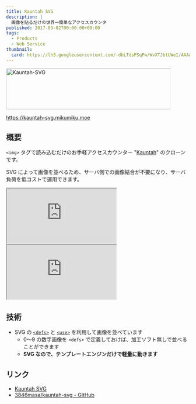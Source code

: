 ```yaml
---
title: Kauntah SVG
description: |
  画像を貼るだけの世界一簡単なアクセスカウンタ
published: 2017-03-02T00:00:00+09:00
tags:
  - Products
  - Web Service
thumbnail:
  card: https://lh3.googleusercontent.com/-dbLTdsPSqPw/WvXTJbtUWeI/AAAAAAAAAGE/SLq2WojVKmEv490TVqbHN96RgtdB-kUrwCE0YBhgL/
---
```


<img src="https://lh3.googleusercontent.com/-dbLTdsPSqPw/WvXTJbtUWeI/AAAAAAAAAGE/SLq2WojVKmEv490TVqbHN96RgtdB-kUrwCE0YBhgL/" alt="Kauntah-SVG" width="450" height="112" />

https://kauntah-svg.mikumiku.moe

## 概要

`<img>` タグで読み込むだけのお手軽アクセスカウンター "[Kauntah](https://github.com/shimobayashi/kauntah)" のクローンです。

SVG によって画像を並べるため、サーバ側での画像結合が不要になり、サーバ負荷を低コストで運用できます。

<iframe data-aspect="none" height="150" src="https://hatenablog-parts.com/embed?url=https://github.com/3846masa/kauntah-svg"></iframe>

<iframe data-aspect="none" height="150" src="https://hatenablog-parts.com/embed?url=https://www.moongift.jp/2018/03/kauntah-svg-%E8%90%8C%E3%81%88%E7%B3%BB%E3%82%AB%E3%82%A6%E3%83%B3%E3%82%BF%E3%83%BC/"></iframe>

## 技術

- SVG の [`<defs>`](https://developer.mozilla.org/ja/docs/Web/SVG/Element/defs) と [`<use>`](https://developer.mozilla.org/ja/docs/Web/SVG/Element/use) を利用して画像を並べています
  - 0～9 の数字画像を `<defs>` で定義しておけば、加工ソフト無しで並べることができます
  - **SVG なので、テンプレートエンジンだけで軽量に動きます**

## リンク

- [Kauntah SVG](https://kauntah-svg.mikumiku.moe)
- [3846masa/kauntah-svg - GitHub](https://github.com/3846masa/kauntah-svg)

